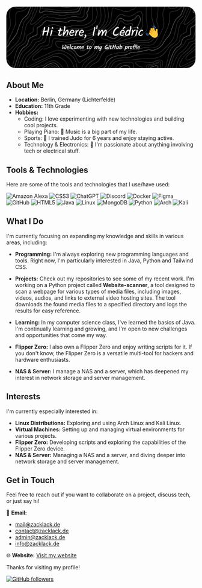 ![Header](./github-header-image.png)

## About Me

- **Location:** Berlin, Germany (Lichterfelde)
- **Education:** 11th Grade
- **Hobbies:**
  - Coding: I love experimenting with new technologies and building cool projects.
  - Playing Piano: 🎹 Music is a big part of my life.
  - Sports: 🥋 I trained Judo for 6 years and enjoy staying active.
  - Technology & Electronics: 🔌 I'm passionate about anything involving tech or electrical stuff.

## Tools & Technologies

Here are some of the tools and technologies that I use/have used:

![Amazon Alexa](https://img.shields.io/badge/amazon%20alexa-52b5f7?style=for-the-badge&logo=amazon%20alexa&logoColor=white)
![CSS3](https://img.shields.io/badge/css3-%231572B6.svg?style=for-the-badge&logo=css3&logoColor=white)
![ChatGPT](https://img.shields.io/badge/chatGPT-74aa9c?style=for-the-badge&logo=openai&logoColor=white)
![Discord](https://img.shields.io/badge/Discord-%235865F2.svg?style=for-the-badge&logo=discord&logoColor=white)
![Docker](https://img.shields.io/badge/docker-%230db7ed.svg?style=for-the-badge&logo=docker&logoColor=white)
![Figma](https://img.shields.io/badge/figma-%23F24E1E.svg?style=for-the-badge&logo=figma&logoColor=white)
![GitHub](https://img.shields.io/badge/github-%23121011.svg?style=for-the-badge&logo=github&logoColor=white)
![HTML5](https://img.shields.io/badge/html5-%23E34F26.svg?style=for-the-badge&logo=html5&logoColor=white)
![Java](https://img.shields.io/badge/java-%23ED8B00.svg?style=for-the-badge&logo=openjdk&logoColor=white)
![Linux](https://img.shields.io/badge/Linux-FCC624?style=for-the-badge&logo=linux&logoColor=black)
![MongoDB](https://img.shields.io/badge/MongoDB-%234ea94b.svg?style=for-the-badge&logo=mongodb&logoColor=white)
![Python](https://img.shields.io/badge/python-3670A0?style=for-the-badge&logo=python&logoColor=ffdd54)
![Arch](https://img.shields.io/badge/Arch%20Linux-1793D1?logo=arch-linux&logoColor=fff&style=for-the-badge)
![Kali](https://img.shields.io/badge/Kali-268BEE?style=for-the-badge&logo=kalilinux&logoColor=white)

## What I Do

I'm currently focusing on expanding my knowledge and skills in various areas, including:

- **Programming:** I'm always exploring new programming languages and tools. Right now, I'm particularly interested in Java, Python and Tailwind CSS.
- **Projects:** Check out my repositories to see some of my recent work. I'm working on a Python project called **Website-scanner**, a tool designed to scan a webpage for various types of media files, including images, videos, audios, and links to external video hosting sites. The tool downloads the found media files to a specified directory and logs the results for easy reference.

- **Learning:** In my computer science class, I've learned the basics of Java. I'm continually learning and growing, and I'm open to new challenges and opportunities that come my way.
- **Flipper Zero:** I also own a Flipper Zero and enjoy writing scripts for it. If you don't know, the Flipper Zero is a versatile multi-tool for hackers and hardware enthusiasts.
- **NAS & Server:** I manage a NAS and a server, which has deepened my interest in network storage and server management.

## Interests

I'm currently especially interested in:

- **Linux Distributions:** Exploring and using Arch Linux and Kali Linux.
- **Virtual Machines:** Setting up and managing virtual environments for various projects.
- **Flipper Zero:** Developing scripts and exploring the capabilities of the Flipper Zero device.
- **NAS & Server:** Managing a NAS and a server, and diving deeper into network storage and server management.

## Get in Touch

Feel free to reach out if you want to collaborate on a project, discuss tech, or just say hi!

📧 **Email:**  
- [mail@zacklack.de](mailto:mail@zacklack.de)  
- [contact@zacklack.de](mailto:contact@zacklack.de)  
- [admin@zacklack.de](mailto:admin@zacklack.de)  
- [info@zacklack.de](mailto:info@zacklack.de)

🌐 **Website:** [Visit my website](https://zacklack.de)

Thanks for visiting my profile!

[![GitHub followers](https://img.shields.io/github/followers/Zzackllack?style=social)](https://github.com/Zzackllack)
